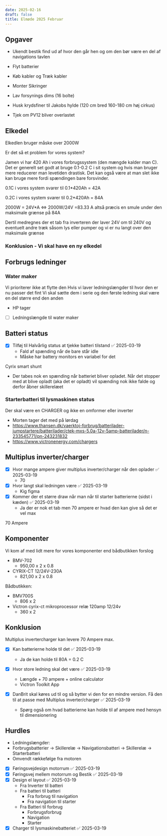 ```yaml
---
date: 2025-02-16
draft: false
title: Elmøde 2025 Februar
---
```


## Opgaver

- Ukendt bestik find ud af hvor den går hen og om den bør være en del af navigations tavlen
- Flyt batterier
- Køb kabler og Træk kabler
- Monter Sikringer
- Lav forsynings dims (16 bolte)
- Husk krydsfiner til Jakobs hylde (120 cm bred 160-180 cm høj cirkus)

- Tjek om PV12 bliver overlastet

## Elkedel

Elkedlen bruger måske over 2000W

Er det så et problem for vores system?

Jamen vi har 420 Ah i vores forbrugssystem (den mængde kalder man C). Det er generelt set godt at bruge 0.1-0.2 C i sit system og hvis man bruger mere reducerer man levetiden drastisk. Det kan også være at man slet ikke kan bruge mere fordi spændingen bare forsvinder.

0.1C i vores system svarer til 0.1*420Ah = 42A

0.2C i vores system svarer til 0.2*420Ah = 84A

2000W = 24V*A <=> 2000W/24V =83.33 A altså præcis en smule under den maksimale grænse på 84A

Dertil medregnes der et tab fra inverteren der laver 24V om til 240V og eventuelt andre træk såsom lys eller pumper og vi er nu langt over den maksimale grænse

### Konklusion - Vi skal have en ny elkedel


## Forbrugs ledninger

### Water maker
Vi prioriterer ikke at flytte den
Hvis vi laver ledningslængder til hvor den er nu passer det fint
Vi skal sætte dem i serie og den første ledning skal være en del større end den anden

- HP tager 
- [ ] Ledningslængde til water maker


## Batteri status

- [x] Tilføj til Halvårlig status at tjekke batteri tilstand ✅ 2025-03-19
	- Fald af spænding når de bare står idle
	- Måske har battery monitors en variabel for det

Cyrix smart shunt
- Der tabes nok en spænding når batteriet bliver opladet. Når det stopper med at blive opladt (aka det er opladt) vil spænding nok ikke falde og derfor åbner skillerelæet

### Starterbatteri til lysmaskinen status

Der skal være en CHARGER og ikke en omformer eller inverter

- Morten tager det med på lørdag
- https://www.thansen.dk/vaerktoj-forbrug/batterilader-jumpstartere/batterilader/ctek-mxs-5.0a-12v-5amp-batterilader/n-233545771/pn-243231832
- https://www.victronenergy.com/chargers

## Multiplus inverter/charger

- [x] Hvor mange ampere giver multiplus inverter/charger når den oplader ✅ 2025-03-19
	- 70
- [x] Hvor langt skal ledningen være ✅ 2025-03-19
	- Kig figma
- [x] Kommer der et større draw når man når til starter batterierne (sidst i kæden) ✅ 2025-03-19
	- Ja der er nok et tab men 70 ampere er hvad den kan give så det er vel max

70 Ampere

## Komponenter

Vi kom af med lidt mere for vores komponenter end bådbutikken forslog

- BMV-702 
	- 950,00 x 2 x 0.8
- CYRIX-CT 12/24V-230A 
	- 821,00 x 2 x 0.8 

Bådbutikken:
- BMV700S
	- 806 x 2
- Victron cyrix-ct mikroprocessor relæ 120amp 12/24v
	- 360 x 2 


## Konklusion

Multiplus invertercharger kan levere 70 Ampere max.
- [x] Kan batterierne holde til det ✅ 2025-03-19
	- Ja de kan holde til 80A = 0.2 C
- [x] Hvor store ledning skal det være ✅ 2025-03-19
	- Længde + 70 ampere + online calculator
	- Victron Toolkit App


- [x] DanBrit skal køres ud til og så bytter vi den for en mindre version. Få den til at passe med Multiplus inverter/charger ✅ 2025-03-19
	- Spørg også om hvad batterierne kan holde til af ampere med hensyn til dimensionering

## Hurdles

-  Ledningslængder:
- Forbrugsbatterier -> Skillerelæ -> Navigationsbatteri -> Skillerelæ -> Starterbatteri
- Omvendt rækkefølge fra motoren
- [x] Føringsvejdesign motorrum ✅ 2025-03-19
- [x] Føringsvej mellem motorrum og Bestik ✅ 2025-03-19
- [x] Design el layout ✅ 2025-03-19
	- Fra Inverter til batteri
	- Fra batteri til batteri
		- Fra forbrug til navigation
		- Fra navigation til starter
	- Fra Batteri til forbrug
		- Forbrugsforbrug
		- Navigation
		- Starter
- [x] Charger til lysmaskinebatteriet ✅ 2025-03-19